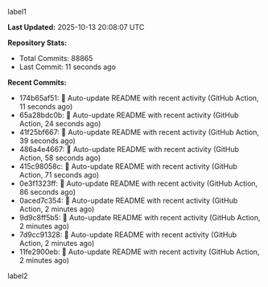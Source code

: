 
label1 
<!-- ACTIVITY_START -->
**Last Updated:** 2025-10-13 20:08:07 UTC

**Repository Stats:**
- Total Commits: 88865
- Last Commit: 11 seconds ago

**Recent Commits:**
- 174b65af51: 🤖 Auto-update README with recent activity (GitHub Action, 11 seconds ago)
- 65a28bdc0b: 🤖 Auto-update README with recent activity (GitHub Action, 24 seconds ago)
- 41f25bf667: 🤖 Auto-update README with recent activity (GitHub Action, 39 seconds ago)
- 486a4e4667: 🤖 Auto-update README with recent activity (GitHub Action, 58 seconds ago)
- 415c98058c: 🤖 Auto-update README with recent activity (GitHub Action, 71 seconds ago)
- 0e3f1323ff: 🤖 Auto-update README with recent activity (GitHub Action, 86 seconds ago)
- 0aced7c354: 🤖 Auto-update README with recent activity (GitHub Action, 2 minutes ago)
- 9d9c8ff5b5: 🤖 Auto-update README with recent activity (GitHub Action, 2 minutes ago)
- 7d9cc91328: 🤖 Auto-update README with recent activity (GitHub Action, 2 minutes ago)
- 11fe2900eb: 🤖 Auto-update README with recent activity (GitHub Action, 2 minutes ago)
<!-- ACTIVITY_END -->

label2
